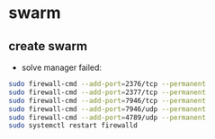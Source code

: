 # swarm

## create swarm

- solve manager failed:

```bash
sudo firewall-cmd --add-port=2376/tcp --permanent  
sudo firewall-cmd --add-port=2377/tcp --permanent  
sudo firewall-cmd --add-port=7946/tcp --permanent  
sudo firewall-cmd --add-port=7946/udp --permanent  
sudo firewall-cmd --add-port=4789/udp --permanent
sudo systemctl restart firewalld
```
